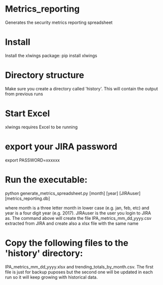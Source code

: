 # Metrics_reporting
Generates the security metrics reporting spreadsheet


# Install
Install the xlwings package:
pip install xlwings


# Directory structure
Make sure you create a directory called 'history'.  This will contain the output from previous runs


# Start Excel
xlwings requires Excel to be running


# export your JIRA password
export PASSWORD=xxxxxx


# Run the executable:
python generate_metrics_spreadsheet.py  [month] [year] [JIRAuser] [metrics_reporting.db]

where month is a three letter month in lower case (e.g. jan, feb, etc) and year is a four digit year (e.g. 2017).  JIRAuser is the user you login to JIRA as.  The command above will create the file IPA_metrics_mm_dd_yyyy.csv extracted from JIRA and create also a xlsx file with the same name


# Copy the following files to the 'history' directory:
IPA_metrics_mm_dd_yyyy.xlsx and trending_totals_by_month.csv.  The first file is just for backup puposes but the second one will be updated in each run so it will keep growing with historical data.
